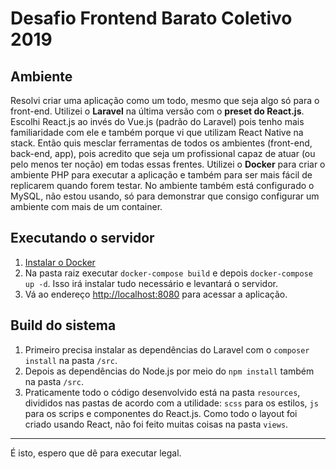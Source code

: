 # Desafio Frontend Barato Coletivo 2019

## Ambiente
Resolvi criar uma aplicação como um todo, mesmo que seja algo só para o front-end. Utilizei o **Laravel** na última versão com o **preset do React.js**. Escolhi React.js ao invés do Vue.js (padrão do Laravel) pois tenho mais familiaridade com ele e também porque vi que utilizam React Native na stack. Então quis mesclar ferramentas de todos os ambientes (front-end, back-end, app), pois acredito que seja um profissional capaz de atuar (ou pelo menos ter noção) em todas essas frentes.
Utilizei o **Docker** para criar o ambiente PHP para executar a aplicação e também para ser mais fácil de replicarem quando forem testar. No ambiente também está configurado o MySQL, não estou usando, só para demonstrar que consigo configurar um ambiente com mais de um container.

## Executando o servidor
1. [Instalar o Docker](https://docs.docker.com/install/)
2. Na pasta raiz executar `docker-compose build` e depois `docker-compose up -d`. Isso irá instalar tudo necessário e levantará o servidor.
3. Vá ao endereço [http://localhost:8080](http://localhost:8080) para acessar a aplicação.

## Build do sistema
1. Primeiro precisa instalar as dependências do Laravel com o `composer install` na pasta `/src`.
2. Depois as dependências do Node.js por meio do `npm install` também na pasta `/src`.
3. Praticamente todo o código desenvolvido está na pasta `resources`, divididos nas pastas de acordo com a utilidade: `scss` para os estilos, `js` para os scrips e componentes do React.js. Como todo o layout foi criado usando React, não foi feito muitas coisas na pasta `views`.

- - -

É isto, espero que dê para executar legal.
